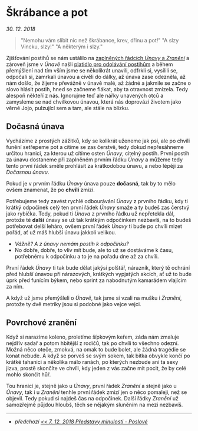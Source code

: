 # Škrábance a pot

*30. 12. 2018*

> "Nemohu vám slíbit nic než škrábance, krev, dřinu a pot!"
> "A slzy Vincku, slzy!"
> "A některým i slzy."

Zjišťování postihů se nám ustálilo na [zaplněných řádcích *Únavy* a *Zranění*](2018-10-22-nula.md#Nekonečný_začátek) a zároveň jsme v *Únavě* našli [platidlo pro odolávání postihům](2018-11-30-unaveny_vul.md#Závěr) a během přemýšlení nad tím vším jsme se několikrát unavili, odfrkli si, vysílili se, odpočali si, zamrkali únavou a civěli do dálky, až únava zase odezněla, až nám došlo, že žijeme převážně v únavě malé, až žádné a jakmile se začne o slovo hlásit postih, hned se začneme flákat, aby ta otravnost zmizela. Tedy alespoň někteří z nás.
Ignorujme teď ale nářky unavených otců a zamysleme se nad chvilkovou únavou, která nás doprovází životem jako věrné Jojo, pulzující sem a tam, ale stále na blízku.

## Dočasná únava

Vycházíme z prostých zážitků, kdy se kolikrát uženeme jak psi, ale po chvíli funění setřepeme pot a cítíme se zas čerstvě, tedy dokud nepřesáhneme určitou hranici, za kterou už cítíme osten *Únavy*, citelný postih.
První postih za únavu dostaneme při zaplněném prvním řádku *Únavy* a můžeme tedy tento první řádek směle prohlásit za krátkodobou únavu, a nebo lépěji za *Dočasnou únavu*.

Pokud je v prvním řádku *Únavy* únava pouze **dočasná**, tak by to mělo ovšem znamenat, že po **chvíli** zmizí.

Potřebujeme tedy zavést rychlé odbourávání *Únavy* z prvního řádku, kdy ti krátký odpočinek celý ten první řádek *Únavy* smaže a ty budeš zas čerstvý jako rybička. Tedy, pokud ti *Únava* z prvního řádku už nepřetekla dál, protože té **další** únavy se už tak krátkým odpočinkem nezbavíš, na to budeš potřebovat delší leháro, ovšem první řádek *Únavy* ti bude po chvíli mizet pořád, ať už máš hlubší únavu jakkoli velikou.

- *Vážně? A z únavy nemám postih k odpočinku?*
- No dobře, dobře, to vliv mít bude, ale to už se dostáváme k času, potřebnému k odpočinku a to je na pořadu dne až za chvíli.

První řádek *Únavy* ti tak bude dělat jakýsi polštář, nárazník, který tě ochrání před hlubší únavou při nárazových, krátkých vypjatých akcích, ať už to bude úprk před funícím býkem, nebo sprint za nabodnutým kamarádem vlajícím za ním.

A když už jsme přemýšleli o *Únavě*, tak jsme si vzali na mušku i *Zranění*, protože ty dvě metriky jsou si podobné jako vejce vejci.

## Povrchové zranění

Když si narazíme koleno, proletíme šípkovým keřem, záda nám zmaluje nejdřív sadař a potom hbitější z rodičů, tak po chvíli to všechno odezní. Možná něco oteče, zmokvá, na omak to bude bolet, ale žádná tragédie se konat nebude. A když se porveš se svým sokem, tak bitka obvykle končí po krátké tahanici a několika málo ranách, po kterých nezbude ani ta sexy jizva, prostě skončíte ve chvíli, kdy jeden z vás začne mít pocit, že by celé mohlo skončit hůř.

Tou hranicí je, stejně jako u *Únavy*, první řádek *Zranění* a stejně jako u *Únavy*, tak i u *Zranění* tenhle první řádek zmizí jen o něco pomaleji, než se objevil. Tedy pokud si najdeš čas na odpočinek. Další řádky *Zranění* už samozřejmě půjdou hloubš, těch se nějakým sluněním na mezi nezbavíš.

---

- *předchozí [<< 7. 12. 2018 Představy minulosti - Poslové](2018-12-07-predstavy_minulosti_poslove.md)*
